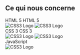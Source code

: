 <h2>Ce qui nous concerne</h2>
<div class="space-around">
    <span style="width: 30%" class="vertical-center">
        <div class="r-stack">
            <span class="fragment fade-out" data-fragment-index="1">HTML 5</span>
            <span class="fragment line-through" data-fragment-index="1">HTML 5</span>
        </div>
        <div class="r-stack">
            <img src="images/HTML5_logo.svg" alt="CSS3 Logo" class="fragment fade-out" data-fragment-index="1" />
            <img src="images/HTML5_logo.svg" alt="CSS3 Logo" class="fragment grayscale" data-fragment-index="1"/>
        </div>
    </span>
    <span style="width: 30%" class="vertical-center">
        <div class="r-stack">
            <span class="fragment fade-out" data-fragment-index="1">CSS 3</span>
            <span class="fragment line-through" data-fragment-index="1">CSS 3</span>
        </div>
        <div class="r-stack">
            <img src="images/CSS3_logo.svg" alt="CSS3 Logo" class="fragment fade-out" data-fragment-index="1" />
            <img src="images/CSS3_logo.svg" alt="CSS3 Logo" class="fragment grayscale" data-fragment-index="1"/>
        </div>
    </span>
    <span style="width: 30%" class="vertical-center">
        <div class="r-stack">
            <span>JavaScript</span> 
        </div>
        <div class="r-stack">
            <img src="images/JavaScript_logo.svg" alt="CSS3 Logo"/>
        </div>
    </span>
</div>
